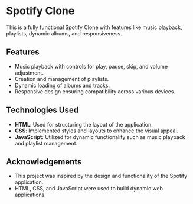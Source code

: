 # Spotify Clone

This is a fully functional Spotify Clone with features like music playback, playlists, dynamic albums, and responsiveness.

## Features

- Music playback with controls for play, pause, skip, and volume adjustment.
- Creation and management of playlists.
- Dynamic loading of albums and tracks.
- Responsive design ensuring compatibility across various devices.

## Technologies Used

- **HTML**: Used for structuring the layout of the application.
- **CSS**: Implemented styles and layouts to enhance the visual appeal.
- **JavaScript**: Utilized for dynamic functionality such as music playback and playlist management.


## Acknowledgements

- This project was inspired by the design and functionality of the Spotify application.
- HTML, CSS, and JavaScript were used to build dynamic web applications.

